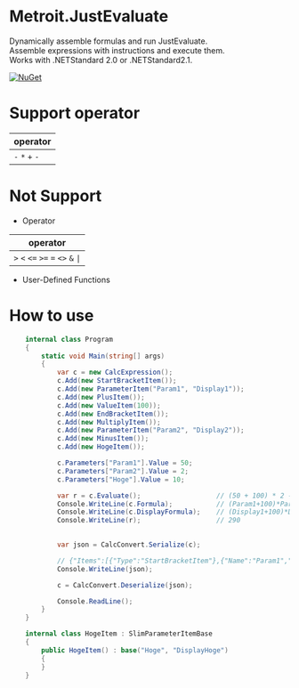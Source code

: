 # Metroit.JustEvaluate
Dynamically assemble formulas and run JustEvaluate.  
Assemble expressions with instructions and execute them.  
Works with .NETStandard 2.0 or .NETStandard2.1.

[![NuGet](https://img.shields.io/badge/nuget-v0.1.0-blue.svg)](https://www.nuget.org/packages/Metroit.JustEvaluate/)

# Support operator
|operator|
|---|
| `-` `*` `+` `-` |

# Not Support
- Operator

|operator|
|---|
|`>` `<` `<=` `>=` `=` `<>` `&` `\|` |

- User-Defined Functions

# How to use
```cs
    internal class Program
    {
        static void Main(string[] args)
        {
            var c = new CalcExpression();
            c.Add(new StartBracketItem());
            c.Add(new ParameterItem("Param1", "Display1"));
            c.Add(new PlusItem());
            c.Add(new ValueItem(100));
            c.Add(new EndBracketItem());
            c.Add(new MultiplyItem());
            c.Add(new ParameterItem("Param2", "Display2"));
            c.Add(new MinusItem());
            c.Add(new HogeItem());

            c.Parameters["Param1"].Value = 50;
            c.Parameters["Param2"].Value = 2;
            c.Parameters["Hoge"].Value = 10;

            var r = c.Evaluate();                   // (50 + 100) * 2 - 10
            Console.WriteLine(c.Formula);           // (Param1+100)*Param2-Hoge
            Console.WriteLine(c.DisplayFormula);    // (Display1+100)*Display2-DisplayHoge
            Console.WriteLine(r);                   // 290
            

            var json = CalcConvert.Serialize(c);

            // {"Items":[{"Type":"StartBracketItem"},{"Name":"Param1","DisplayName":"Display1","Type":"ParameterItem"},{"Type":"PlusItem"},{"Type":"ValueItem","Value":100.0},{"Type":"EndBracketItem"},{"Type":"MultiplyItem"},{"Name":"Param2","DisplayName":"Display2","Type":"ParameterItem"},{"Type":"MinusItem"},{"Type":"ConsoleApp1.HogeItem, ConsoleApp1"}]}
            Console.WriteLine(json);

            c = CalcConvert.Deserialize(json);

            Console.ReadLine();
        }
    }

    internal class HogeItem : SlimParameterItemBase
    {
        public HogeItem() : base("Hoge", "DisplayHoge")
        {
        }
    }
```